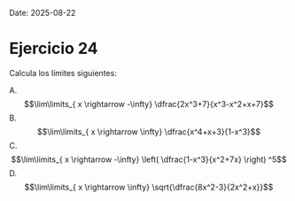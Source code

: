 Date: 2025-08-22

# Ejercicio 24

 
Calcula los límites siguientes:

A.   $$\lim\limits_{ x \rightarrow  -\infty}  \dfrac{2x^3+7}{x^3-x^2+x+7}$$ 
B.   $$\lim\limits_{ x \rightarrow  \infty}  \dfrac{x^4+x+3}{1-x^3}$$ 
C.   $$\lim\limits_{ x \rightarrow  -\infty}  \left( \dfrac{1-x^3}{x^2+7x} \right) ^5$$ 
D.   $$\lim\limits_{ x \rightarrow  \infty}  \sqrt{\dfrac{8x^2-3}{2x^2+x}}$$ 
